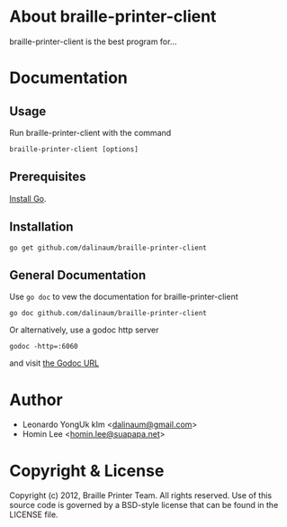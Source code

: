 
[install go]: http://golang.org/install.html "Install Go"
[the godoc url]: http://localhost:6060/pkg/github.com/suapapa/braille-printer-client/ "the Godoc URL"

About braille-printer-client
=============

braille-printer-client is the best program for...

Documentation
=============

Usage
-----

Run braille-printer-client with the command

    braille-printer-client [options]

Prerequisites
-------------

[Install Go][].

Installation
-------------

    go get github.com/dalinaum/braille-printer-client

General Documentation
---------------------

Use `go doc` to vew the documentation for braille-printer-client

    go doc github.com/dalinaum/braille-printer-client

Or alternatively, use a godoc http server

    godoc -http=:6060

and visit [the Godoc URL][]


Author
======

 * Leonardo YongUk kIm &lt;dalinaum@gmail.com&gt;
 * Homin Lee &lt;homin.lee@suapapa.net&gt;

Copyright & License
===================

Copyright (c) 2012, Braille Printer Team.
All rights reserved.
Use of this source code is governed by a BSD-style license that can be
found in the LICENSE file.
